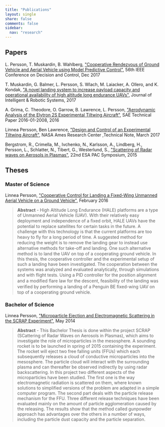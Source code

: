 ```yaml
---
title: "Publications"
layout: single
share: false
comments: false
sidebar:
  nav: "research"
---
```



## Papers

L. Persson, T. Muskardin, B. Wahlberg, ["Cooperative Rendezvous of Ground Vehicle and Aerial Vehicle using Model Predictive Control"](), 56th IEEE Conference on Decision and Control, Dec 2017

T. Muskardin, G. Balmer, L. Persson, S. Wlach, M. Laiacker,
A. Ollero, and K. Kondak, ["A novel landing system to increase payload
capacity and operational availability of high altitude long endurance
UAVs"](http://rdcu.be/vQGX), Journal of Intelligent & Robotic Systems, 2017

A. Grima, C. Theodore, O. Garrow, B. Lawrence, L. Persson, ["Aerodynamic Analysis of the Elytron 2S Experimental Tiltwing Aircraft"](http://papers.sae.org/2016-01-2008/), SAE Technical Paper 2016-01-2008, 2016

Linnea Persson, Ben Lawrence, ["Design and Control of an Experimental  
Tiltwing Aircraft"](https://rotorcraft.arc.nasa.gov/Publications/files/Persson%20CR-2017-219456_Final.pdf), NASA Ames Research Center ,Technical Note, March 2017

Bergstrom, R., Crimella, M., Ivchenko, N., Karlsson, A., Lindberg, H., Persson, L., Schlatter, N., Tibert, G., Westerlund, S., ["Scattering of Radar waves on Aerosols in Plasmas"](http://pac.spaceflight.esa.int/proceedings/), 22nd ESA PAC Symposium, 2015


## Theses

### Master of Science
Linnea Persson, ["Cooperative Control for Landing a Fixed-Wing Unmanned Aerial Vehicle on a Ground Vehicle"](http://kth.diva-portal.org/smash/get/diva2:930987/FULLTEXT01.pdf), February 2016

> __Abstract__ - High Altitude Long Endurance (HALE) platforms are a type of Unmanned Aerial Vehicle (UAV). With their relatively easy deployment and independence of a ﬁxed orbit, HALE UAVs have the potential to replace satellites for certain tasks in the future. A challenge with this technology is that the current platforms are too heavy to ﬂy for a long period of time. A suggested method for reducing the weight is to remove the landing gear to instead use alternative methods for take-oﬀ and landing. One such alternative method is to land the UAV on top of a cooperating ground vehicle. In this thesis, the cooperative controller and the experimental setup of such a landing have been investigated. The cooperation between the systems was analyzed and evaluated analytically, through simulations and with ﬂight tests. Using a PID controller for the position alignment and a modiﬁed ﬂare law for the descent, feasibility of the landing was veriﬁed by performing a landing of a Penguin BE ﬁxed-wing UAV on top of a cooperating ground vehicle.

### Bachelor of Science
Linnea Persson, ["Microparticle Ejection and Electromagnetic Scattering in the SCRAP Experiment"](http://kth.diva-portal.org/smash/get/diva2:753859/FULLTEXT01.pdf), May 2014

> __Abstract__ - This Bachelor Thesis is done within the project SCRAP (SCattering of Radar Waves on Aerosols in Plasmas), which aims to investigate the role of microparticles in the mesosphere. A sounding rocket is to be launched in spring of 2015 containing the experiment. The rocket will eject two free falling units (FFUs) which each subsequently releases a cloud of conductive microparticles into the mesosphere. The particle cloud will interact with the surrounding plasma and can thereafter be observed indirectly by using radar backscattering. In this project two different aspects of the microparticles have been studied. The first one is the way electromagnetic radiation is scattered on them, where known solutions to simplified versions of the problem are adapted in a simple computer program. The second part deals with the particle release mechanism for the FFU. Three different release techniques have been evaluated mainly on the amount of particle agglomeration caused by the releasing. The results show that the method called gunpowder approach has advantages over the others in a number of ways, including the particle dust capacity and the particle separation.
